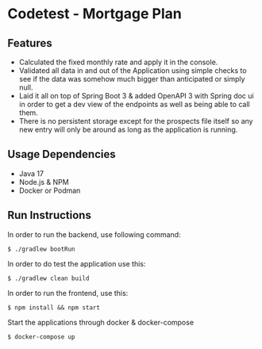 # Codetest - Mortgage Plan

## Features
- Calculated the fixed monthly rate and apply it in the console.
- Validated all data in and out of the Application using simple checks to see if the data was somehow much bigger than anticipated or simply null.
- Laid it all on top of Spring Boot 3 & added OpenAPI 3 with Spring doc ui in order to get a dev view of the endpoints as well as being able to call them.
- There is no persistent storage except for the prospects file itself so any new entry will only be around as long as the application is running.

## Usage Dependencies
* Java 17
* Node.js & NPM
* Docker or Podman

## Run Instructions
In order to run the backend, use following command:
```shell
$ ./gradlew bootRun
```
In order to do test the application use this:
```shell
$ ./gradlew clean build
```
In order to run the frontend, use this:
```shell
$ npm install && npm start
```
Start the applications through docker & docker-compose
```shell
$ docker-compose up
```
